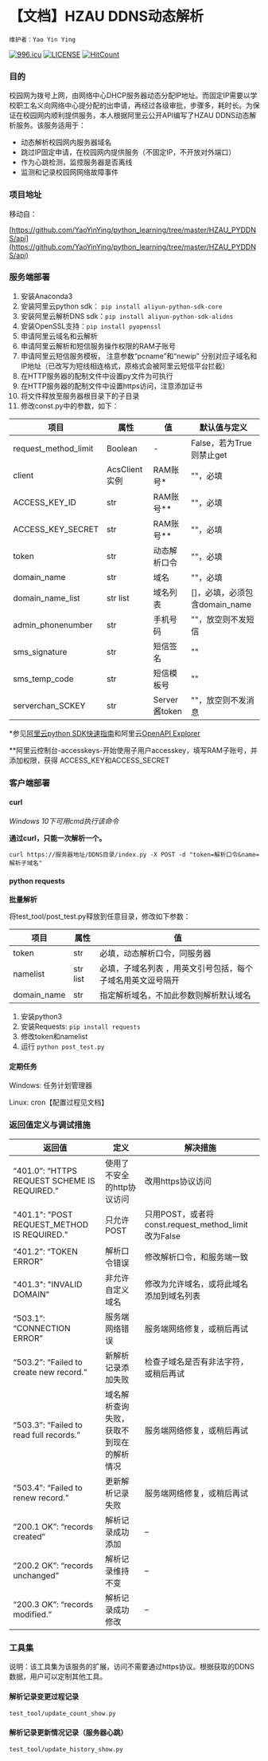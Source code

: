 

# 【文档】HZAU DDNS动态解析

`维护者：Yao Yin Ying`


[![996.icu](https://img.shields.io/badge/link-996.icu-red.svg)](https://996.icu)
[![LICENSE](https://img.shields.io/badge/license-Anti%20996-blue.svg)](https://github.com/996icu/996.ICU/blob/master/LICENSE)
[![HitCount](http://hits.dwyl.com/YaoYinYing/HZAU_DDNS.svg)](http://hits.dwyl.com/YaoYinYing/HZAU_DDNS)
### 目的

校园网为拨号上网，由网络中心DHCP服务器动态分配IP地址。而固定IP需要以学校职工名义向网络中心提分配的出申请，再经过各级审批，步骤多，耗时长。为保证在校园网内顺利提供服务，本人根据阿里云公开API编写了HZAU DDNS动态解析服务。该服务适用于：

*   动态解析校园网内服务器域名
*   跳过IP固定申请，在校园网内提供服务（不固定IP，不开放对外端口）
*   作为心跳检测，监控服务器是否离线
*   监测和记录校园网网络故障事件

### 项目地址
移动自：

[https://github.com/YaoYinYing/python_learning/tree/master/HZAU_PYDDNS/api](https://github.com/YaoYinYing/python_learning/tree/master/HZAU_PYDDNS/api)

### 服务端部署

1.  安装Anaconda3
2.  安装阿里云python sdk： `pip install aliyun-python-sdk-core`
3.  安装阿里云解析DNS sdk：`pip install aliyun-python-sdk-alidns`
4.  安装OpenSSL支持：`pip install pyopenssl`
5.  申请阿里云域名和云解析
6.  申请阿里云解析和短信服务操作权限的RAM子账号
7.  申请阿里云短信服务模板， 注意参数“pcname”和“newip” 分别对应子域名和IP地址（已改写为短线相连格式，原格式会被阿里云短信平台拦截）
8.  在HTTP服务器的配制文件中设置py文件为可执行
9.  在HTTP服务器的配制文件中设置https访问，注意添加证书
10.  将文件释放至服务器根目录下的子目录
11.  修改const.py中的参数，如下：

项目 | 属性 | 值 | 默认值与定义
----|-----|----|-----
request_method_limit | Boolean | - |False，若为True则禁止get
client | AcsClient实例 | RAM账号* | ""，必填
ACCESS_KEY_ID | str | RAM账号** | ""，必填 
ACCESS_KEY_SECRET | str | RAM账号** | ""，必填
token | str | 动态解析口令 | ""，必填
domain_name | str | 域名| ""，必填
domain_name_list | str list | 域名列表| []，必填，必须包含domain_name
admin_phonenumber | str | 手机号码| ""，放空则不发短信
sms_signature | str | 短信签名| ""
sms_temp_code | str | 短信模板号| ""
serverchan_SCKEY | str | Server酱token| ""，放空则不发消息

*参见[阿里云python SDK快速指南](https://help.aliyun.com/document_detail/53090.html)和阿里云[OpenAPI Explorer](https://api.aliyun.com)

**阿里云控制台-accesskeys-开始使用子用户accesskey，填写RAM子账号，并添加权限，获得 ACCESS_KEY和ACCESS_SECRET

### 客户端部署

#### curl

_Windows 10下可用cmd执行该命令_

**通过curl，只能一次解析一个。**

`curl https://服务器地址/DDNS目录/index.py -X POST -d "token=解析口令&name=解析子域名"`

#### python requests

**批量解析**

将test_tool/post_test.py释放到任意目录，修改如下参数：

项目 | 属性 | 值
----|-----|----
token | str | 必填，动态解析口令，同服务器
namelist | str list | 必填，子域名列表 ，用英文引号包括，每个子域名用英文逗号隔开
domain_name | str | 指定解析域名，不加此参数则解析默认域名

1.  安装python3
2.  安装Requests: `pip install requests`
3.  修改token和namelist
4.  运行 `python post_test.py`


#### 定期任务

Windows: 任务计划管理器

Linux: cron【配置过程见文档】

### 返回值定义与调试措施

返回值 | 定义 | 解决措施
-------|-------|-------
“401.0”: “HTTPS REQUEST SCHEME IS REQUIRED.” | 使用了不安全的http协议访问 | 改用https协议访问
"401.1": "POST REQUEST_METHOD IS REQUIRED." | 只允许POST | 只用POST，或者将const.request_method_limit改为False
“401.2”: “TOKEN ERROR” | 解析口令错误 | 修改解析口令，和服务端一致
"401.3": "INVALID DOMAIN" | 非允许自定义域名 | 修改为允许域名，或将此域名添加到域名列表
“503.1”: “CONNECTION ERROR” | 服务端网络错误 | 服务端网络修复，或稍后再试
“503.2”: “Failed to create new record.” | 新解析记录添加失败 | 检查子域名是否有非法字符，或稍后再试
“503.3”: “Failed to read full records.” | 域名解析查询失败，获取不到现在的解析情况 | 服务端网络修复，或稍后再试
“503.4”: “Failed to renew record.” | 更新解析记录失败 | 服务端网络修复，或稍后再试
“200.1 OK”: “records created” | 解析记录成功添加 | –
“200.2 OK”: “records unchanged” | 解析记录维持不变 | –
“200.3 OK”: “records modified.” | 解析记录成功修改 | –

### **工具集**

说明：该工具集为该服务的扩展，访问不需要通过https协议。根据获取的DDNS数据，用户可以定制其他工具。

#### 解析记录变更过程记录

`test_tool/update_count_show.py`

#### 解析记录更新情况记录（服务器心跳）

`test_tool/update_history_show.py`

